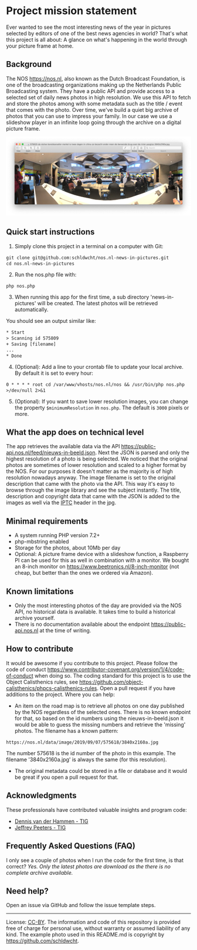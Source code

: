 # Project mission statement
Ever wanted to see the most interesting news of the year in pictures selected by editors of one of the best news agencies in world?
That's what this project is all about: A glance on what's happening in the world through your picture frame at home.

## Background
The NOS https://nos.nl, also known as the Dutch Broadcast Foundation, is one of the broadcasting organizations making up the Netherlands Public Broadcasting system. They have a public API and provide access to a selected set of daily news photos in high resolution. We use this API to fetch and store the photos among with some metadata such as the title / event that comes with the photo. Over time, we've build a quiet big archive of photos that you can use to impress your family. In our case we use a slideshow player in an infinite loop going through the archive on a digital picture frame.

![NOS 4 september](/originals/example1.jpg)

## Quick start instructions
1. Simply clone this project in a terminal on a computer with Git:
```
git clone git@github.com:schldwcht/nos.nl-news-in-pictures.git
cd nos.nl-news-in-pictures
```
2. Run the nos.php file with:
```
php nos.php
```
3. When running this app for the first time, a sub directory 'news-in-pictures' will be created. The latest photos will be retrieved automatically.

You should see an output similar like:
```
* Start
> Scanning id 575809
+ Saving [filename]
...
* Done
```

4. (Optional): Add a line to your crontab file to update your local archive. By default it is set to every hour:
```
0 * * * * root cd /var/www/vhosts/nos.nl/nos && /usr/bin/php nos.php >/dev/null 2>&1
```
5. (Optional): If you want to save lower resolution images, you can change the property ``` $minimumResolution ``` in ``` nos.php ```. The default is ``` 3000 ``` pixels or more. 

## What the app does on technical level
The app retrieves the available data via the API https://public-api.nos.nl/feed/nieuws-in-beeld.json.
Next the JSON is parsed and only the highest resolution of a photo is being selected. We noticed that the original photos are sometimes of lower resolution and scaled to a higher format by the NOS. For our purposes it doesn't matter as the majority is of high resolution nowadays anyway.
The image filename is set to the original description that came with the photo via the API. This way it's easy to browse through the image library and see the subject instantly. The title, description and copyright data that came with the JSON is added to the images as well via the [IPTC](https://iptc.org) header in the jpg.

## Minimal requirements
* A system running PHP version 7.2+
* php-mbstring enabled
* Storage for the photos, about 10Mb per day
* Optional: A picture frame device with a slideshow function, a Raspberry PI can be used for this as well in combination with a monitor. We bought an 8-inch monitor on https://www.beetronics.nl/8-inch-monitor (not cheap, but better than the ones we ordered via Amazon).

## Known limitations
* Only the most interesting photos of the day are provided via the NOS API, no historical data is available. It takes time to build a historical archive yourself.
* There is no documentation available about the endpoint https://public-api.nos.nl at the time of writing.

## How to contribute
It would be awesome if you contribute to this project. Please follow the code of conduct https://www.contributor-covenant.org/version/1/4/code-of-conduct when doing so.
The coding standard for this project is to use the Object Calisthenics rules, see https://github.com/object-calisthenics/phpcs-calisthenics-rules. Open a pull request if you have additions to the project.
Where you can help:
* An item on the road map is to retrieve all photos on one day published by the NOS regardless of the selected ones. There is no known endpoint for that, so based on the id numbers using the nieuws-in-beeld.json it would be able to guess the missing numbers and retrieve the 'missing' photos. The filename has a known pattern:
```
https://nos.nl/data/image/2019/09/07/575618/3840x2160a.jpg
```
The number 575618 is the id number of the photo in this example. The filename '3840x2160a.jpg' is always the same (for this resolution).
* The original metadata could be stored in a file or database and it would be great if you open a pull request for that.

## Acknowledgments
These professionals have contributed valuable insights and program code:
- [Dennis van der Hammen - TIG](https://github.com/tig-dennisvanderhammen)
- [Jeffrey Peeters - TIG](https://github.com/tig-jeffreypeeters)

## Frequently Asked Questions (FAQ)
I only see a couple of photos when I run the code for the first time, is that correct?
_Yes. Only the latest photos are download as the there is no complete archive available._

## Need help?
Open an issue via GitHub and follow the issue template steps.

___
License: [CC-BY](https://creativecommons.org/licenses/by/3.0/). The information and code of this repository is provided free of charge for personal use, without warranty or assumed liability of any kind. The example photo used in this README.md is copyright by https://github.com/schldwcht.
